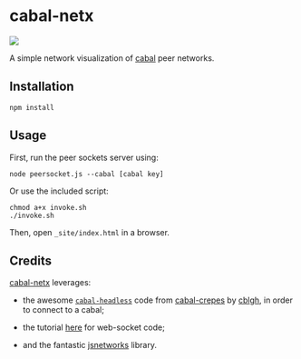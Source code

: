 # cabal-netx

<img src="./network.png">

A simple network visualization of [cabal](https://cabal.chat/) peer networks.

## Installation

`npm install`

## Usage

First, run the peer sockets server using:

`node peersocket.js --cabal [cabal key]`

Or use the included script:

```
chmod a+x invoke.sh
./invoke.sh
```

Then, open `_site/index.html` in a browser.

## Credits

[cabal-netx](https://github.com/dwblair/cabal-netx) leverages:

- the awesome [`cabal-headless`](https://github.com/cabal-club/cabal-headless) code from [cabal-crepes](https://github.com/cblgh/cabal-crepes) by [cblgh](https://github.com/cblgh), in order to connect to a cabal;

- the tutorial [here](https://github.com/processing/p5.js/wiki/p5.js,-node.js,-socket.io
) for web-socket code;

- and the fantastic [jsnetworks](https://github.com/fkling/JSNetworkX) library.
